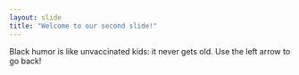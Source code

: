```yaml
---
layout: slide
title: "Welcome to our second slide!"
---
```

Black humor is like unvaccinated kids: it never gets old.
Use the left arrow to go back!
